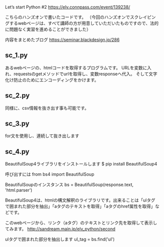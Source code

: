 Let’s start Python #2
https://elv.connpass.com/event/139238/

こちらのハンズオンで書いたコードです。
（今回のハンズオンでスクレイピングするwebページは、すべて講師の方が用意していただいたものですので、法的に問題なく実習を進めることができました）

内容をまとめたブログ
https://seminar.blackdesign.jp/286


## sc_1.py
あるwebページの、htmlコードを取得するプログラムです。
URLを変数に入れ、requestsのgetメソッドでurlを取得し、変数responseへ代入。
そして文字化け防止のためにエンコーディングをかけます。


## sc_2.py
同様に、csv情報を抜き出す事も可能です。


## sc_3.py
for文を使用し、連続して抜き出します

## sc_4.py
BeautifulSoup4ライブラリをインストールします
$ pip install BeautifulSoup4

呼び出すには
from bs4 import BeautifulSoup

BeautifulSoupのインスタンス
bs = BeautifulSoup(response.text, 'html.parser')

BeautifulSoup4は、htmlの構文解釈のライブラリです。出来ることは「ulタグで囲まれた部分を抽出」「aタグのテキストを取得」「aタグのhref属性を取得」などです。
	
このwebページから、リンク（aタグ）のテキストとリンク先を取得して表示してみます。
http://sandream.main.jp/elv_python/second

ulタグで囲まれた部分を抽出します
ul_tag = bs.find('ul')




